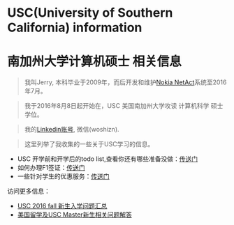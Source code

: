 # USC(University of Southern California) information 

# 南加州大学计算机硕士 相关信息

 > 我叫Jerry, 本科毕业于2009年，而后开发和维护[Nokia NetAct](http://networks.nokia.com/portfolio/solutions/netact)系统至2016年7月。
 
 > 我于2016年8月8日起开始在，USC 美国南加州大学攻读 计算机科学 硕士学位。
 
 > 我的[Linkedin账号](https://www.linkedin.com/in/hot13399), 微信(woshizn).
 
 > 这里列举了我收集的一些关于USC学习的信息。
 
 - USC 开学前和开学后的todo list,查看你还有哪些准备没做：[传送门](https://github.com/hot13399/USC_CS_MS/blob/master/USC_ToDo_List.md)
 - 如何办理F1签证：[传送门](https://github.com/hot13399/USC_CS_MS/blob/master/HowToVisa.md)
 - 一些针对学生的优惠服务：[传送门](https://github.com/hot13399/USC_CS_MS/blob/master/Service4Students.md)
 
访问更多信息：
  - [USC 2016 fall 新生入学问题汇总](http://www.linrk.com/post/usc-guide-to-2016-fall/)
  - [美国留学及USC Master新生相关问题解答](https://www.slyar.com/blog/)

